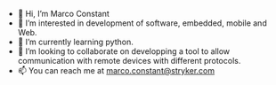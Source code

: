 - 👋 Hi, I’m Marco Constant
- 👀 I’m interested in development of software, embedded, mobile and Web.
- 🌱 I’m currently learning python.
- 💞️ I’m looking to collaborate on developping a tool to allow communication with remote devices with different protocols.
- 📫 You can reach me at marco.constant@stryker.com

<!---
mconstant68/mconstant68 is a ✨ special ✨ repository because its `README.md` (this file) appears on your GitHub profile.
You can click the Preview link to take a look at your changes.
--->
